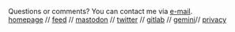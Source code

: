 <span>Questions or comments? You can contact me via <a href="mailto:mail@nihars.com">e-mail</a>.</span>
<br>
<a href="/">homepage</a> //
<a href="/rss.xml">feed</a> //
<a rel="me" href="https://fosstodon.org/@nihars">mastodon</a> //
<a href="https://twitter.com/niharokz">twitter</a> //
<a href="https://gitlab.com/niharokz">gitlab</a> //
<a href="https://proxy.vulpes.one/gemini/gem.nihars.com">gemini</a>//
<a href="/privacy.html">privacy</a>
